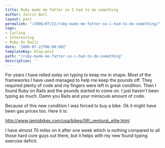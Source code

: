 ```yaml
---
title: Ruby made me fatter so I had to do something
author: Justin Ball
layout: post
permalink: "/2006/07/21/ruby-made-me-fatter-so-i-had-to-do-something/"
tags:
- Cycling
- Interesting
- Ruby On Rails
date: '2006-07-21T06:00:00Z'
templateKey: blog-post
path: "/ruby-made-me-fatter-so-i-had-to-do-something"
description: ''
---
```


For years I have relied soley on typing to keep me in shape. Most of the frameworks I have used managed to help me keep the pounds off. They required plenty of code and my fingers were left in great condition. Then I found Ruby on Rails and the pounds started to come on. I just haven't been typing as much. Damn you Rails and your miniscule amount of code.

Because of this new condition I was forced to buy a bike. Ok it might have been gas prices too. Here it is:

http://www.jamisbikes.com/usa/bikes/06\_ventura\_elite.html

I have almost 70 miles on it after one week which is nothing compared to all those hard core guys out there, but it helps with my new found typing exercise deficit.
